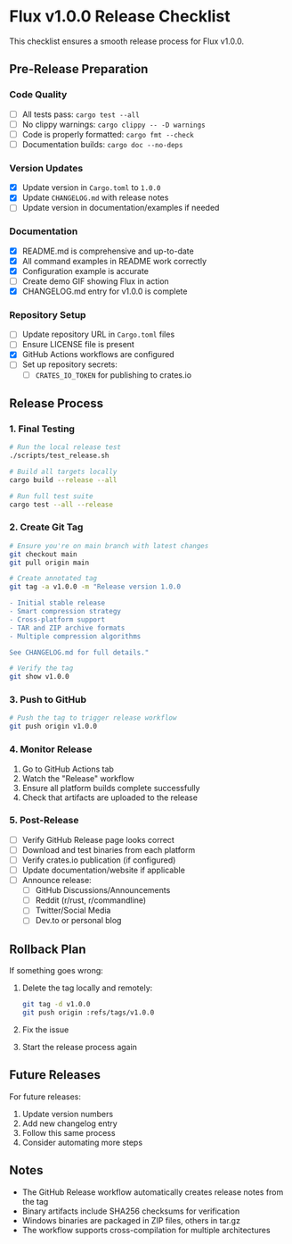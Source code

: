 # Flux v1.0.0 Release Checklist

This checklist ensures a smooth release process for Flux v1.0.0.

## Pre-Release Preparation

### Code Quality
- [ ] All tests pass: `cargo test --all`
- [ ] No clippy warnings: `cargo clippy -- -D warnings`
- [ ] Code is properly formatted: `cargo fmt --check`
- [ ] Documentation builds: `cargo doc --no-deps`

### Version Updates
- [x] Update version in `Cargo.toml` to `1.0.0`
- [x] Update `CHANGELOG.md` with release notes
- [ ] Update version in documentation/examples if needed

### Documentation
- [x] README.md is comprehensive and up-to-date
- [x] All command examples in README work correctly
- [x] Configuration example is accurate
- [ ] Create demo GIF showing Flux in action
- [x] CHANGELOG.md entry for v1.0.0 is complete

### Repository Setup
- [ ] Update repository URL in `Cargo.toml` files
- [ ] Ensure LICENSE file is present
- [x] GitHub Actions workflows are configured
- [ ] Set up repository secrets:
  - [ ] `CRATES_IO_TOKEN` for publishing to crates.io

## Release Process

### 1. Final Testing
```bash
# Run the local release test
./scripts/test_release.sh

# Build all targets locally
cargo build --release --all

# Run full test suite
cargo test --all --release
```

### 2. Create Git Tag
```bash
# Ensure you're on main branch with latest changes
git checkout main
git pull origin main

# Create annotated tag
git tag -a v1.0.0 -m "Release version 1.0.0

- Initial stable release
- Smart compression strategy
- Cross-platform support
- TAR and ZIP archive formats
- Multiple compression algorithms

See CHANGELOG.md for full details."

# Verify the tag
git show v1.0.0
```

### 3. Push to GitHub
```bash
# Push the tag to trigger release workflow
git push origin v1.0.0
```

### 4. Monitor Release

1. Go to GitHub Actions tab
2. Watch the "Release" workflow
3. Ensure all platform builds complete successfully
4. Check that artifacts are uploaded to the release

### 5. Post-Release

- [ ] Verify GitHub Release page looks correct
- [ ] Download and test binaries from each platform
- [ ] Verify crates.io publication (if configured)
- [ ] Update documentation/website if applicable
- [ ] Announce release:
  - [ ] GitHub Discussions/Announcements
  - [ ] Reddit (r/rust, r/commandline)
  - [ ] Twitter/Social Media
  - [ ] Dev.to or personal blog

## Rollback Plan

If something goes wrong:

1. Delete the tag locally and remotely:
   ```bash
   git tag -d v1.0.0
   git push origin :refs/tags/v1.0.0
   ```

2. Fix the issue

3. Start the release process again

## Future Releases

For future releases:
1. Update version numbers
2. Add new changelog entry
3. Follow this same process
4. Consider automating more steps

## Notes

- The GitHub Release workflow automatically creates release notes from the tag
- Binary artifacts include SHA256 checksums for verification
- Windows binaries are packaged in ZIP files, others in tar.gz
- The workflow supports cross-compilation for multiple architectures